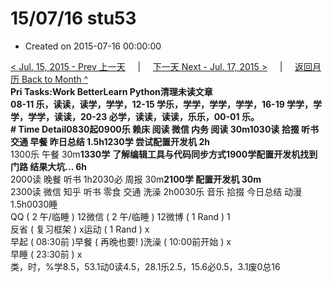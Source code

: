# 15/07/16 stu53

* Created on 2015-07-16 00:00:00

[&lt; Jul. 15, 2015 - Prev 上一天](d15.md)     \|     [下一天 Next - Jul. 17, 2015 &gt;](d17.md)     \|     [返回月历 Back to Month ^](index.md)   
**Pri Tasks:**Work BetterLearn Python清理未读文章  
08-11 乐，读读，读学，学学，12-15 学乐，学学，学学，学学，16-19 学学，学学，学学，读读，20-23 必学，读读，读读，乐乐，00-01 乐。  
**\# Time Detail**0830起0900乐 赖床 阅读 微信 内务 阅读 30m1030读 拾掇 听书 交通 早餐 昨日总结 1.5h**1230学 尝试配置开发机 2h**  
1300乐 午餐 30m**1330学** **了解编辑工具与代码同步方式1900学配置开发机找到门路 结果大坑… 6h**  
2000读 晚餐 听书 1h2030必 周报 30m**2100学 配置开发机 30m**  
2300读 微信 知乎 听书 零食 交通 洗澡 2h0030乐 音乐 拾掇 今日总结 动漫 1.5h0030睡  
QQ \( 2 午/临睡 \) 12微信 \( 2 午/临睡 \) 12微博 \( 1 Rand \) 1  
反省 \( 复习框架 \) x运动 \( 1 Rand \) x  
早起 \( 08:30前 \)早餐 \( 再晚也要! \)洗澡 \( 10:00前开始 \) x  
早睡 \( 23:30前 \) x  
类，时，%学8.5，53.1动0读4.5，28.1乐2.5，15.6必0.5，3.1废0总16

